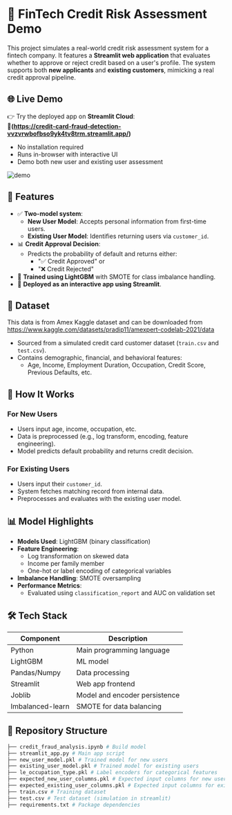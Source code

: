 # 🏦 FinTech Credit Risk Assessment Demo

This project simulates a real-world credit risk assessment system for a fintech company. It features a **Streamlit web application** that evaluates whether to approve or reject credit based on a user's profile. The system supports both **new applicants** and **existing customers**, mimicking a real credit approval pipeline.

## 🌐 Live Demo

👉 Try the deployed app on **Streamlit Cloud**:  
**🔗(https://credit-card-fraud-detection-vvzvrwbofbso9yk4tv8trm.streamlit.app/)**

- No installation required
- Runs in-browser with interactive UI
- Demo both new user and existing user assessment
  
![demo](https://github.com/user-attachments/assets/58f1e7b1-3ac5-48ac-aa6e-25686938b897)


## 🔧 Features

- ✅ **Two-model system**:
  - **New User Model**: Accepts personal information from first-time users.
  - **Existing User Model**: Identifies returning users via `customer_id`.
- 📊 **Credit Approval Decision**:
  - Predicts the probability of default and returns either:
    - "✅ Credit Approved" or
    - "❌ Credit Rejected"
- 🧠 **Trained using LightGBM** with SMOTE for class imbalance handling.
- 📁 **Deployed as an interactive app using Streamlit**.

## 📁 Dataset
This data is from Amex Kaggle dataset and can be downloaded from https://www.kaggle.com/datasets/pradip11/amexpert-codelab-2021/data
- Sourced from a simulated credit card customer dataset (`train.csv` and `test.csv`).
- Contains demographic, financial, and behavioral features:
  - Age, Income, Employment Duration, Occupation, Credit Score, Previous Defaults, etc.

## 🚀 How It Works

### For New Users
- Users input age, income, occupation, etc.
- Data is preprocessed (e.g., log transform, encoding, feature engineering).
- Model predicts default probability and returns credit decision.

### For Existing Users
- Users input their `customer_id`.
- System fetches matching record from internal data.
- Preprocesses and evaluates with the existing user model.

## 📊 Model Highlights

- **Models Used**: LightGBM (binary classification)
- **Feature Engineering**:
  - Log transformation on skewed data
  - Income per family member
  - One-hot or label encoding of categorical variables
- **Imbalance Handling**: SMOTE oversampling
- **Performance Metrics**:
  - Evaluated using `classification_report` and AUC on validation set

## 🛠 Tech Stack

| Component     | Description                    |
|---------------|--------------------------------|
| Python        | Main programming language      |
| LightGBM      | ML model                       |
| Pandas/Numpy  | Data processing                |
| Streamlit     | Web app frontend               |
| Joblib        | Model and encoder persistence  |
| Imbalanced-learn | SMOTE for data balancing     |

## 📂 Repository Structure
```bash
├── credit_fraud_analysis.ipynb # Build model
├── streamlit_app.py # Main app script
├── new_user_model.pkl # Trained model for new users
├── existing_user_model.pkl # Trained model for existing users
├── le_occupation_type.pkl # Label encoders for categorical features
├── expected_new_user_columns.pkl # Expected input columns for new users
├── expected_existing_user_columns.pkl # Expected input columns for existing users
├── train.csv # Training dataset
├── test.csv # Test dataset (simulation in streamlit)
├── requirements.txt # Package dependencies


